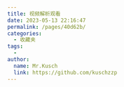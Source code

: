 ```yaml
---
title: 视频解析观看
date: 2023-05-13 22:16:47
permalink: /pages/40d62b/
categories:
  - 收藏夹
tags:
  - 
author: 
  name: Mr.Kusch
  link: https://github.com/kuschzzp
---
```


<VideoParse/>
